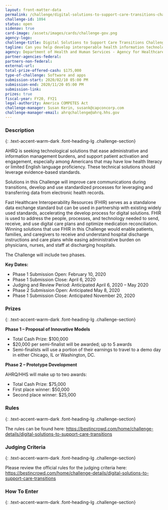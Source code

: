 ```yaml
---
layout: front-matter-data
permalink: /challenge/digital-solutions-to-support-care-transitions-challenge/
challenge-id: 1094
status: open
sidenav: true
card-image: /assets/images/cards/challenge-gov.png
agency-logo: 
challenge-title: Digital Solutions to Support Care Transitions Challenge
tagline: Can you help develop interoperable health information technology (IT) solutions that engage patients and family caregivers during care transitions from in-patient hospital care to home (community living)?
agency: Department of Health and Human Services - Agency for Healthcare Research and Quality
partner-agencies-federal:
partners-non-federal:
external-url:
total-prize-offered-cash: $175,000
type-of-challenge: Software and apps
submission-start: 2020/02/10 05:00 PM
submission-end: 2020/11/20 05:00 PM
submission-link:
prizes: true
fiscal-year: FY20, FY21
legal-authority: America COMPETES Act
challenge-manager: Susan Kerin, susank@capconcorp.com
challenge-manager-email: ahrqchallenge@ahrq.hhs.gov
---
```




<!-- Description start -->
### Description
{: .text-accent-warm-dark .font-heading-lg .challenge-section}

<p>AHRQ is seeking technological solutions that ease administrative and information management burdens, and support patient activation and engagement, especially among Americans that may have low health literacy or limited English language proficiency. These technical solutions should leverage evidence-based standards.</p>
<p>Solutions in this Challenge will improve care communications during transitions, develop and use standardized processes for leveraging and transferring data from electronic health records.</p>
<p>Fast Healthcare Interoperability Resources (FHIR) serves as a standalone data exchange standard but can be used in partnership with existing widely used standards, accelerating the develop process for digital solutions. FHIR is used to address the people, processes, and technology needed to send, receive, and use digital care plans and optimize medication reconciliation.&nbsp; Winning solutions that use FHIR in this Challenge would enable patients, families, and caregivers to receive and understand hospital discharge instructions and care plans while easing administrative burden on physicians, nurses, and staff at discharging hospitals.</p>
<p>The Challenge will include two phases.</p>
<p><strong>Key Dates:</strong></p>
<ul>
<li>Phase 1 Submission Open: February 10, 2020</li>
<li>Phase 1 Submission Close: April 6, 2020</li>
<li>Judging and Review Period: Anticipated April 6, 2020 &ndash; May 2020</li>
<li>Phase 2 Submission Open: Anticipated May 8, 2020</li>
<li>Phase 1 Submission Close: Anticipated November 20, 2020</li>
</ul>


<!-- Prizes start -->
### Prizes
{: .text-accent-warm-dark .font-heading-lg .challenge-section}

<p><strong>Phase 1 &ndash; Proposal of Innovative Models</strong></p>
<ul>
<li>Total Cash Prize: $100,000</li>
<li>$20,000 per semi-finalist will be awarded; up to 5 awards</li>
<li>Semi-finalists will use a portion of their earnings to travel to a demo day in either Chicago, IL or Washington, DC.</li>
</ul>
<p><strong>Phase 2 &ndash; Prototype Development</strong></p>
<p>AHRQ/HHS will make up to two awards:</p>
<ul>
<li>Total Cash Prize: $75,000</li>
<li>First place winner: $50,000</li>
<li>Second place winner: $25,000</li>
</ul>

<!-- Rules start -->
### Rules 
{: .text-accent-warm-dark .font-heading-lg .challenge-section}

<p>The rules can be found here: <a href="https://bestincrowd.com/home/challenge-details/digital-solutions-to-support-care-transitions" target="_blank" rel="noopener">https://bestincrowd.com/home/challenge-details/digital-solutions-to-support-care-transitions</a></p>

<!-- Judging start -->
### Judging Criteria
{: .text-accent-warm-dark .font-heading-lg .challenge-section}

<p>Please review the official rules for the judging criteria here: <a href="https://bestincrowd.com/home/challenge-details/digital-solutions-to-support-care-transitions" target="_blank" rel="noopener">https://bestincrowd.com/home/challenge-details/digital-solutions-to-support-care-transitions</a></p>

<!--  How To Enter start -->
### How To Enter
{: .text-accent-warm-dark .font-heading-lg .challenge-section}
